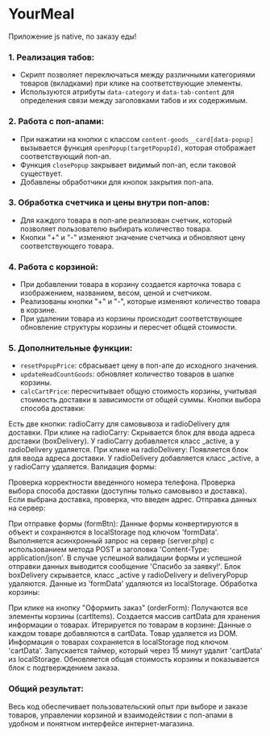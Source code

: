 # YourMeal
Приложение js native, по заказу еды!
### 1. Реализация табов:
   - Скрипт позволяет переключаться между различными категориями товаров (вкладками) при клике на соответствующие элементы.
   - Используются атрибуты `data-category` и `data-tab-content` для определения связи между заголовками табов и их содержимым.

### 2. Работа с поп-апами:
   - При нажатии на кнопки с классом `content-goods__card[data-popup]` вызывается функция `openPopup(targetPopupId)`, которая отображает соответствующий поп-ап.
   - Функция `closePopup` закрывает видимый поп-ап, если таковой существует.
   - Добавлены обработчики для кнопок закрытия поп-апа.

### 3. Обработка счетчика и цены внутри поп-апов:
   - Для каждого товара в поп-апе реализован счетчик, который позволяет пользователю выбирать количество товара.
   - Кнопки "+" и "-" изменяют значение счетчика и обновляют цену соответствующего товара.

### 4. Работа с корзиной:
   - При добавлении товара в корзину создается карточка товара с изображением, названием, весом, ценой и счетчиком.
   - Реализованы кнопки "+" и "-", которые изменяют количество товара в корзине.
   - При удалении товара из корзины происходит соответствующее обновление структуры корзины и пересчет общей стоимости.

### 5. Дополнительные функции:
   - `resetPopupPrice`: сбрасывает цену в поп-апе до исходного значения.
   - `updateHeadCountGoods`: обновляет количество товаров в шапке корзины.
   - `calcCartPrice`: пересчитывает общую стоимость корзины, учитывая стоимость доставки в зависимости от общей суммы.
Кнопки выбора способа доставки:

Есть две кнопки: radioCarry для самовывоза и radioDelivery для доставки.
При клике на radioCarry:
Скрывается блок для ввода адреса доставки (boxDelivery).
У radioCarry добавляется класс _active, а у radioDelivery удаляется.
При клике на radioDelivery:
Появляется блок для ввода адреса доставки.
У radioDelivery добавляется класс _active, а у radioCarry удаляется.
Валидация формы:

Проверка корректности введенного номера телефона.
Проверка выбора способа доставки (доступны только самовывоз и доставка).
Если выбрана доставка, проверка, что введен адрес.
Отправка данных на сервер:

При отправке формы (formBtn):
Данные формы конвертируются в объект и сохраняются в localStorage под ключом 'formData'.
Выполняется асинхронный запрос на сервер (server.php) с использованием метода POST и заголовка 'Content-Type: application/json'.
В случае успешной валидации формы и успешной отправки данных выводится сообщение 'Спасибо за заявку!'.
Блок boxDelivery скрывается, класс _active у radioDelivery и deliveryPopup удаляются.
Данные из 'formData' удаляются из localStorage.
Обработка корзины:

При клике на кнопку "Оформить заказ" (orderForm):
Получаются все элементы корзины (cartItems).
Создается массив cartData для хранения информации о товарах.
Итерируется по товарам в корзине:
Данные о каждом товаре добавляются в cartData.
Товар удаляется из DOM.
Информация о товарах сохраняется в localStorage под ключом 'cartData'.
Запускается таймер, который через 15 минут удалит 'cartData' из localStorage.
Обновляется общая стоимость корзины и показывается блок с подтверждением заказа.

### Общий результат:
Весь код обеспечивает пользовательский опыт при выборе и заказе товаров, управлении корзиной и взаимодействии с поп-апами в удобном и понятном интерфейсе интернет-магазина.
